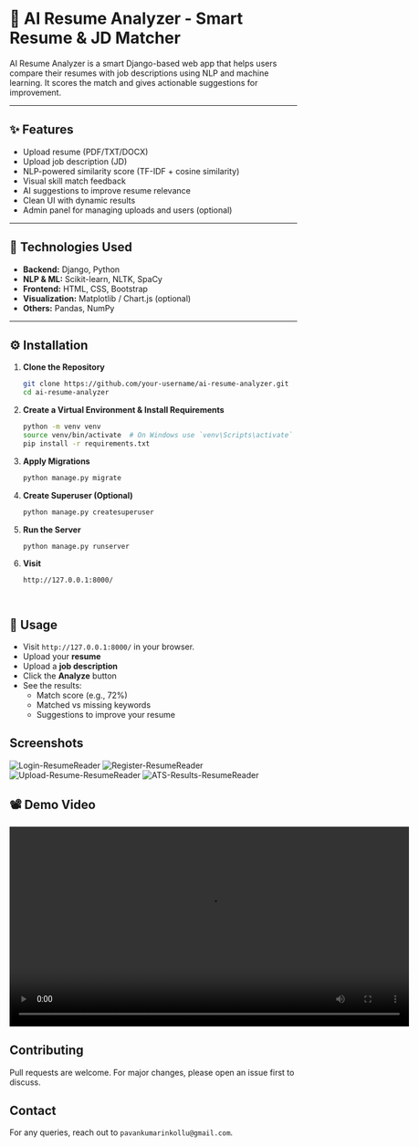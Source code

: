 # 🤖 AI Resume Analyzer - Smart Resume & JD Matcher

AI Resume Analyzer is a smart Django-based web app that helps users compare their resumes with job descriptions using NLP and machine learning. It scores the match and gives actionable suggestions for improvement.

---

## ✨ Features

- Upload resume (PDF/TXT/DOCX)
- Upload job description (JD)
- NLP-powered similarity score (TF-IDF + cosine similarity)
- Visual skill match feedback
- AI suggestions to improve resume relevance
- Clean UI with dynamic results
- Admin panel for managing uploads and users (optional)

---

## 🧰 Technologies Used

- **Backend:** Django, Python
- **NLP & ML:** Scikit-learn, NLTK, SpaCy
- **Frontend:** HTML, CSS, Bootstrap
- **Visualization:** Matplotlib / Chart.js (optional)
- **Others:** Pandas, NumPy

---

## ⚙️ Installation

1. **Clone the Repository**
   ```sh
   git clone https://github.com/your-username/ai-resume-analyzer.git
   cd ai-resume-analyzer
2. **Create a Virtual Environment & Install Requirements**
   ```sh
   python -m venv venv
   source venv/bin/activate  # On Windows use `venv\Scripts\activate`
   pip install -r requirements.txt

3. **Apply Migrations**
   ```sh
   python manage.py migrate

4. **Create Superuser (Optional)**
   ```sh
   python manage.py createsuperuser

5. **Run the Server**
   ```sh
   python manage.py runserver

6. **Visit**
   ```sh
   http://127.0.0.1:8000/




## 🧪 Usage

- Visit `http://127.0.0.1:8000/` in your browser.
- Upload your **resume**
- Upload a **job description**
- Click the **Analyze** button
- See the results:
  - Match score (e.g., 72%)
  - Matched vs missing keywords
  - Suggestions to improve your resume


## Screenshots

![Login-ResumeReader](https://github.com/user-attachments/assets/d29652da-745f-41da-9a46-bb7818b2320c)
![Register-ResumeReader](https://github.com/user-attachments/assets/61c797a4-a6a6-45ed-bd3d-ae07c5b84e49)
![Upload-Resume-ResumeReader](https://github.com/user-attachments/assets/86a111df-c29e-4e77-a47b-758e971a9a81)
![ATS-Results-ResumeReader](https://github.com/user-attachments/assets/6996f4aa-1f47-4a04-bb1a-6e0e76128603)

## 📽️ Demo Video

<video width="700" controls>
  <source src="assets/E-commerce Site (1).mp4" type="video/mp4">
  Your browser does not support the video tag.
</video>



## Contributing
Pull requests are welcome. For major changes, please open an issue first to discuss.



## Contact
For any queries, reach out to `pavankumarinkollu@gmail.com`.

